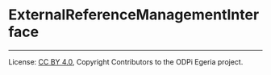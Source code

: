 <!-- SPDX-License-Identifier: CC-BY-4.0 -->
<!-- Copyright Contributors to the ODPi Egeria project. -->

# ExternalReferenceManagementInterface




----
License: [CC BY 4.0](https://creativecommons.org/licenses/by/4.0/),
Copyright Contributors to the ODPi Egeria project.